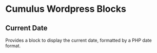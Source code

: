 # Cumulus Wordpress Blocks
## Current Date

Provides a block to display the current date, formatted by a PHP date format.